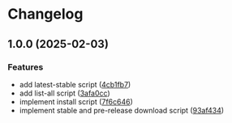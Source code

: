 # Changelog

## 1.0.0 (2025-02-03)


### Features

* add latest-stable script ([4cb1fb7](https://github.com/mkungla/asdf-godot/commit/4cb1fb76b170c64e558479e0652fc89a18bd0785))
* add list-all script ([3afa0cc](https://github.com/mkungla/asdf-godot/commit/3afa0cc32bc36fadb7810231b560650f66e47606))
* implement install script ([7f6c646](https://github.com/mkungla/asdf-godot/commit/7f6c646421fb4ccd1062a7e8706a0daa14373196))
* implement stable and pre-release download script ([93af434](https://github.com/mkungla/asdf-godot/commit/93af4341c44e3446af2866917e8861aced734f47))
